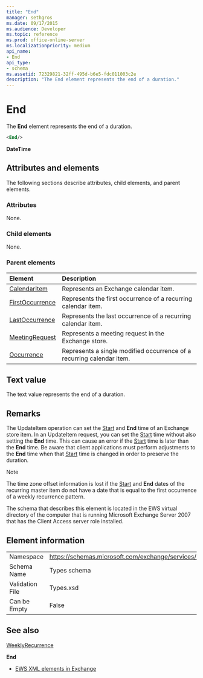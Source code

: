 ```yaml
---
title: "End" 
manager: sethgros
ms.date: 09/17/2015
ms.audience: Developer
ms.topic: reference
ms.prod: office-online-server
ms.localizationpriority: medium
api_name:
- End
api_type:
- schema
ms.assetid: 72329821-32ff-495d-b6e5-fdc011003c2e
description: "The End element represents the end of a duration."
---
```


# End

The **End** element represents the end of a duration. 
  
```xml
<End/>
```

 **DateTime**

## Attributes and elements

The following sections describe attributes, child elements, and parent elements.
  
### Attributes

None.
  
### Child elements

None.
  
### Parent elements

|**Element**|**Description**|
|:-----|:-----|
|[CalendarItem](calendaritem.md)|Represents an Exchange calendar item. |
|[FirstOccurrence](firstoccurrence.md)|Represents the first occurrence of a recurring calendar item. |
|[LastOccurrence](lastoccurrence.md)|Represents the last occurrence of a recurring calendar item. |
|[MeetingRequest](meetingrequest.md)|Represents a meeting request in the Exchange store. |
|[Occurrence](occurrence.md)|Represents a single modified occurrence of a recurring calendar item. |

## Text value

The text value represents the end of a duration.
  
## Remarks

The UpdateItem operation can set the [Start](start.md) and **End** time of an Exchange store item. In an UpdateItem request, you can set the [Start](start.md) time without also setting the **End** time. This can cause an error if the [Start](start.md) time is later than the **End** time. Be aware that client applications must perform adjustments to the **End** time when that [Start](start.md) time is changed in order to preserve the duration.
  
> [!NOTE]
> The time zone offset information is lost if the [Start](start.md) and **End** dates of the recurring master item do not have a date that is equal to the first occurrence of a weekly recurrence pattern.
  
The schema that describes this element is located in the EWS virtual directory of the computer that is running Microsoft Exchange Server 2007 that has the Client Access server role installed.
  
## Element information

|||
|:-----|:-----|
|Namespace |https://schemas.microsoft.com/exchange/services/2006/types |
|Schema Name |Types schema |
|Validation File |Types.xsd |
|Can be Empty |False |

## See also

[WeeklyRecurrence](weeklyrecurrence.md)
  
**End**

- [EWS XML elements in Exchange](ews-xml-elements-in-exchange.md)
